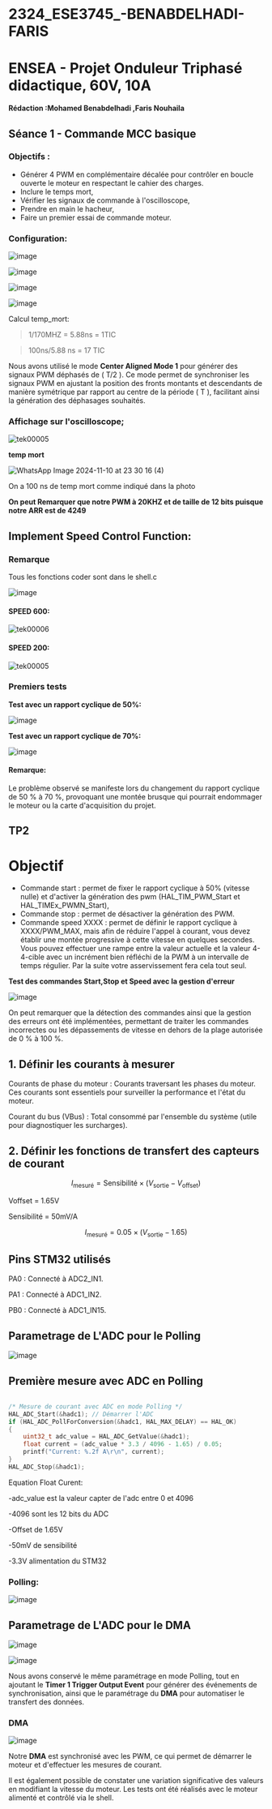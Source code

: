 # 2324_ESE3745_-BENABDELHADI-FARIS

# ENSEA - Projet Onduleur Triphasé didactique, 60V, 10A

**Rédaction :Mohamed Benabdelhadi ,Faris Nouhaila**
## Séance 1 - Commande MCC basique
### Objectifs :

- Générer 4 PWM en complémentaire décalée pour contrôler en boucle ouverte le moteur en respectant le cahier des charges.
- Inclure le temps mort,
- Vérifier les signaux de commande à l'oscilloscope,
- Prendre en main le hacheur,
- Faire un premier essai de commande moteur.

### Configuration: 

![image](https://github.com/user-attachments/assets/925e4530-36b6-4f70-bfd5-cbdde80f60b4)


![image](https://github.com/user-attachments/assets/910905ab-f8c8-4dd9-a80b-ec3a33059a13)


![image](https://github.com/user-attachments/assets/d9921aea-ffcd-4d8b-a18b-f21fb6a8bed7)


![image](https://github.com/user-attachments/assets/d7c1c816-c5dd-4e8c-b8aa-2943b5575536)

Calcul temp_mort:

> 1/170MHZ = 5.88ns = 1TIC

> 100ns/5.88 ns = 17 TIC

Nous avons utilisé le mode **Center Aligned Mode 1** pour générer des signaux PWM déphasés de \( T/2 \). Ce mode permet de synchroniser les signaux PWM en ajustant la position des fronts montants et descendants de manière symétrique par rapport au centre de la période \( T \), facilitant ainsi la génération des déphasages souhaités.


### Affichage sur l'oscilloscope;

![tek00005](https://github.com/user-attachments/assets/7f763cc3-21b2-4325-bcd3-d457672c579a)


**temp mort**

![WhatsApp Image 2024-11-10 at 23 30 16 (4)](https://github.com/user-attachments/assets/9d382d9c-046c-437c-bd73-f88c91812ace)

On a 100 ns de temp mort comme indiqué dans la photo

**On peut Remarquer que notre PWM à 20KHZ et de taille de 12 bits puisque notre ARR est de 4249** 


## Implement Speed Control Function:

### Remarque

Tous les fonctions coder sont dans le shell.c

![image](https://github.com/user-attachments/assets/c81dcf9d-0823-4eab-9fe1-2cb77fabdc8f)

#### SPEED 600:

![tek00006](https://github.com/user-attachments/assets/32a44729-d139-4b01-9780-dbadf6a7b399)

#### SPEED 200:

![tek00005](https://github.com/user-attachments/assets/7f763cc3-21b2-4325-bcd3-d457672c579a)


### Premiers tests

**Test avec un rapport cyclique de 50%:**

![image](https://github.com/user-attachments/assets/47902732-debd-49c1-93e5-7f705805d88d)

**Test avec un rapport cyclique de 70%:**

![image](https://github.com/user-attachments/assets/6d21f4cc-4933-4f6f-938e-cdb3d77f81e8)

#### Remarque:

Le problème observé se manifeste lors du changement du rapport cyclique de 50 % à 70 %, provoquant une montée brusque qui pourrait endommager le moteur ou la carte d'acquisition du projet.

## TP2

# Objectif

- Commande start : permet de fixer le rapport cyclique à 50% (vitesse nulle) et d'activer la génération des pwm (HAL_TIM_PWM_Start et HAL_TIMEx_PWMN_Start),
- Commande stop : permet de désactiver la génération des PWM.
- Commande speed XXXX : permet de définir le rapport cyclique à XXXX/PWM_MAX, mais afin de réduire l'appel à courant, vous devez établir une montée progressive à cette vitesse en quelques secondes. Vous pouvez effectuer une rampe entre la valeur actuelle et la valeur 4-4-cible avec un incrément bien réfléchi de la PWM à un intervalle de temps régulier. Par la suite votre asservissement fera cela tout seul.

**Test des commandes Start,Stop et Speed avec la gestion d'erreur**

![image](https://github.com/user-attachments/assets/a806a30b-4816-44bc-984b-0dcc3df06941)

On peut remarquer que la détection des commandes ainsi que la gestion des erreurs ont été implémentées, permettant de traiter les commandes incorrectes ou les dépassements de vitesse en dehors de la plage autorisée de 0 % à 100 %.


## 1. Définir les courants à mesurer

Courants de phase du moteur : Courants traversant les phases du moteur. Ces courants sont essentiels pour surveiller la performance et l'état du moteur.

Courant du bus (VBus) : Total consommé par l'ensemble du système (utile pour diagnostiquer les surcharges).

## 2. Définir les fonctions de transfert des capteurs de courant


$$
I_{\text{mesuré}} = \text{Sensibilité} \times (V_{\text{sortie}} - V_{\text{offset}})
$$


Voffset = 1.65V

Sensibilité = 50mV/A

$$
I_{\text{mesuré}} = 0.05 \times (V_{\text{sortie}} - 1.65)
$$


## Pins STM32 utilisés

PA0 : Connecté à ADC2_IN1.

PA1 : Connecté à ADC1_IN2.

PB0 : Connecté à ADC1_IN15.

## Parametrage de L'ADC pour le Polling

![image](https://github.com/user-attachments/assets/d8b288ca-c65c-4a1b-b4f3-1effe1e39e44)

## Première mesure avec ADC en Polling

```c

/* Mesure de courant avec ADC en mode Polling */
HAL_ADC_Start(&hadc1); // Démarrer l'ADC
if (HAL_ADC_PollForConversion(&hadc1, HAL_MAX_DELAY) == HAL_OK)
{
    uint32_t adc_value = HAL_ADC_GetValue(&hadc1);
    float current = (adc_value * 3.3 / 4096 - 1.65) / 0.05; 
    printf("Current: %.2f A\r\n", current);
}
HAL_ADC_Stop(&hadc1);

```
Equation Float Curent:

-adc_value est la valeur capter de l'adc entre 0 et 4096

-4096 sont les 12 bits du ADC 

-Offset de 1.65V 

-50mV de sensibilité

-3.3V alimentation du STM32

### Polling:

![image](https://github.com/user-attachments/assets/b226b534-7d70-46fb-a99e-06d89a64d02e)

## Parametrage de L'ADC pour le DMA
![image](https://github.com/user-attachments/assets/4133d95f-e7d6-4671-b329-3b51f33bad84)

![image](https://github.com/user-attachments/assets/1b504c01-01af-49e5-94a6-141830313525)

Nous avons conservé le même paramétrage en mode Polling, tout en ajoutant le **Timer 1 Trigger Output Event** pour générer des événements de synchronisation, ainsi que le paramétrage du **DMA** pour automatiser le transfert des données.

### DMA
![image](https://github.com/user-attachments/assets/48eeba79-0ef0-4935-b0c6-686ea444cd86)

Notre **DMA** est synchronisé avec les PWM, ce qui permet de démarrer le moteur et d'effectuer les mesures de courant. 

Il est également possible de constater une variation significative des valeurs en modifiant la vitesse du moteur. Les tests ont été réalisés avec le moteur alimenté et contrôlé via le shell.


